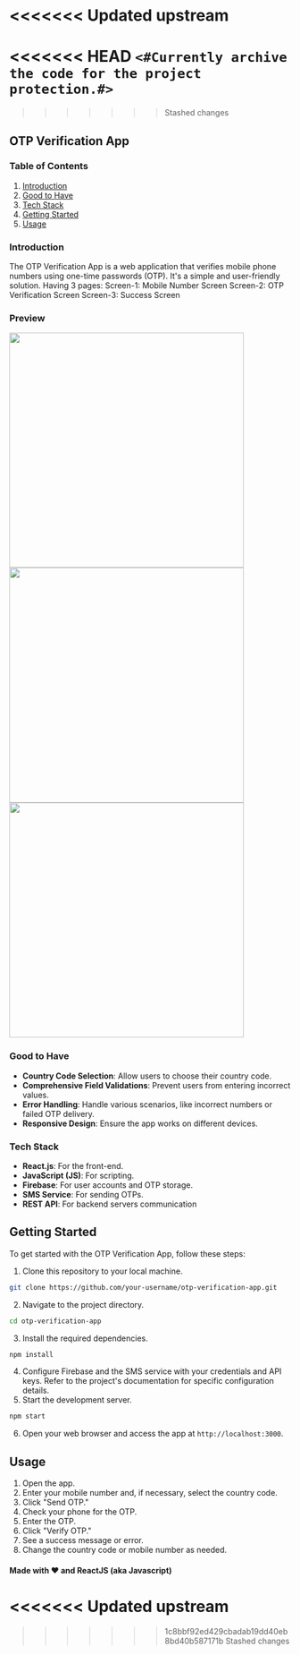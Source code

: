 <<<<<<< Updated upstream
=======
<<<<<<< HEAD
`<#Currently archive the code for the project protection.#>`
=======
>>>>>>> Stashed changes
## OTP Verification App
### Table of Contents
1. [Introduction](#introduction)
2. [Good to Have](#good-to-have)
3. [Tech Stack](#tech-stack)
4. [Getting Started](#getting-started)
5. [Usage](#usage)

### Introduction

The OTP Verification App is a web application that verifies mobile phone numbers using one-time passwords (OTP). It's a simple and user-friendly solution.
Having 3 pages:
Screen-1: Mobile Number Screen
Screen-2: OTP Verification Screen
Screen-3: Success Screen 

### Preview
<img width="420" src="https://github.com/getlost01/phone_otp_verification_react_firebase/assets/79409258/24460807-db48-40e0-a72c-cdd72e4d30c1">
<br>
<img width="420" src="https://github.com/getlost01/phone_otp_verification_react_firebase/assets/79409258/ff4ee9ca-9924-427d-a7ba-f6580bc22b21">
<br>
<img width="420" src="https://github.com/getlost01/phone_otp_verification_react_firebase/assets/79409258/021c1ce2-a8b9-4e42-b3c6-d700fa790dab">


### Good to Have
- **Country Code Selection**: Allow users to choose their country code.
- **Comprehensive Field Validations**: Prevent users from entering incorrect values.
- **Error Handling**: Handle various scenarios, like incorrect numbers or failed OTP delivery.
- **Responsive Design**: Ensure the app works on different devices.

### Tech Stack
- **React.js**: For the front-end.
- **JavaScript (JS)**: For scripting.
- **Firebase**: For user accounts and OTP storage.
- **SMS Service**: For sending OTPs.
- **REST API**: For backend servers communication

## Getting Started

To get started with the OTP Verification App, follow these steps:
1. Clone this repository to your local machine.
```bash
git clone https://github.com/your-username/otp-verification-app.git
```
2. Navigate to the project directory.
```bash
cd otp-verification-app
```
3. Install the required dependencies.
```bash
npm install
```
4. Configure Firebase and the SMS service with your credentials and API keys. Refer to the project's documentation for specific configuration details.
5. Start the development server.
```bash
npm start
```
6. Open your web browser and access the app at `http://localhost:3000`.

## Usage

1. Open the app.
2. Enter your mobile number and, if necessary, select the country code.
3. Click "Send OTP."
4. Check your phone for the OTP.
5. Enter the OTP.
6. Click "Verify OTP."
7. See a success message or error.
8. Change the country code or mobile number as needed.

#### Made with ❤️ and ReactJS (aka Javascript)
<<<<<<< Updated upstream
=======
>>>>>>> 1c8bbf92ed429cbadab19dd40eb8bd40b587171b
>>>>>>> Stashed changes
